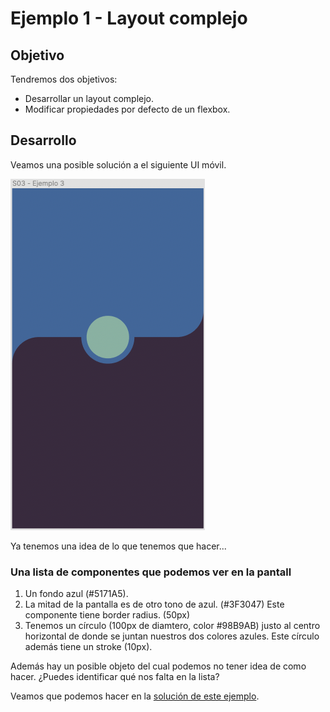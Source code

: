# Ejemplo 1 - Layout complejo

## Objetivo

Tendremos dos objetivos:
- Desarrollar un layout complejo.
- Modificar propiedades por defecto de un flexbox.

## Desarrollo

Veamos una posible solución a el siguiente UI móvil.

![Ejemplo 03](./assets/ejemplo-03.png)

Ya tenemos una idea de lo que tenemos que hacer...

### Una lista de componentes que podemos ver en la pantall

1. Un fondo azul (#5171A5).
2. La mitad de la pantalla es de otro tono de azul. (#3F3047) Este componente tiene border radius. (50px)
3. Tenemos un círculo (100px de diamtero, color #98B9AB) justo al centro horizontal de donde se juntan nuestros dos colores azules. Este círculo además tiene un stroke (10px).

Además hay un posible objeto del cual podemos no tener idea de como hacer. ¿Puedes identificar qué nos falta en la lista?

Veamos que podemos hacer en la [solución de este ejemplo](./solucion.tsx).
